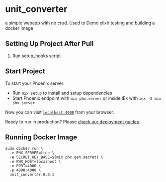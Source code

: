 # unit_converter
a simple webapp with no crud. Used to Demo elixir testing and building a docker image

## Setting Up Project After Pull
1. Run setup_hooks script

## Start Project
To start your Phoenix server:

  * Run `mix setup` to install and setup dependencies
  * Start Phoenix endpoint with `mix phx.server` or inside IEx with `iex -S mix phx.server`

Now you can visit [`localhost:4000`](http://localhost:4000) from your browser.

Ready to run in production? Please [check our deployment guides](https://hexdocs.pm/phoenix/deployment.html).

## Running Docker Image
```
sudo docker run \
  -e PHX_SERVER=true \
  -e SECRET_KEY_BASE=$(mix phx.gen.secret) \
  -e PHX_HOST=localhost \
  -e PORT=4000 \
  -p 4000:4000 \
  unit_converter:0.0.1
```
